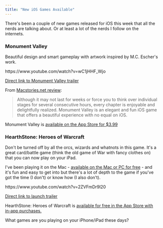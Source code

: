 ```yaml
---
title: "New iOS Games Available"
---
```

<p>There's been a couple of new games released for iOS this week that all the nerds are talking about. Or at least a lot of the nerds I follow on the internets.</p>
<h3>Monument Valley</h3>
<p>Beautiful design and smart gameplay with artwork inspired by M.C. Escher's work.</p>
<p>https://www.youtube.com/watch?v=wC1jHHF_Wjo</p>
<p><a href="https://www.youtube.com/watch?v=wC1jHHF_Wjo">Direct link to Monument Valley trailer</a></p>
<p>From <a href="http://www.macstories.net/reviews/monument-valley-review/">Macstories.net review</a>:</p>
<blockquote><p>
  Although it may not last for weeks or force you to think over individual stages for several consecutive hours, every chapter is enjoyable and delightfully realized. Monument Valley is an elegant and fun iOS game that offers a beautiful experience with no equal on iOS.
</p></blockquote>
<p>Monument Valley is <a href="https://itunes.apple.com/ca/app/monument-valley/id728293409?mt=8&amp;uo=4&amp;at=10l4Ki">available on the App Store for $3.99</a></p>
<h3>HearthStone: Heroes of Warcraft</h3>
<p>Don't be turned off by all the orcs, wizards and whatnots in this game. It's a great card/battle game (think the old game of War with fancy clothes on) that you can now play on your iPad.</p>
<p>I've been playing it on the Mac - <a href="https://us.battle.net/account/download/?show=hearthstone&amp;style=hearthstone">available on the Mac or PC for free</a> - and it's fun and easy to get into but there's a lot of depth to the game if you've got the time (I don't) or know how (I also don't).</p>
<p>https://www.youtube.com/watch?v=2ZVFmDr9l20</p>
<p><a href="https://www.youtube.com/watch?v=2ZVFmDr9l20">Direct link to launch trailer</a></p>
<p>HearthStone: Heroes of Warcraft is <a href="https://itunes.apple.com/ca/app/hearthstone-heroes-warcraft/id625257520?mt=8&amp;uo=4&amp;at=10l4Ki">available for free in the App Store with in-app purchases.</a></p>
<p>What games are you playing on your iPhone/iPad these days?</p>
